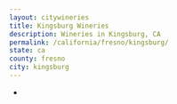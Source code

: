 ```yaml
---
layout: citywineries
title: Kingsburg Wineries
description: Wineries in Kingsburg, CA
permalink: /california/fresno/kingsburg/
state: ca
county: fresno
city: kingsburg
---
```

-
